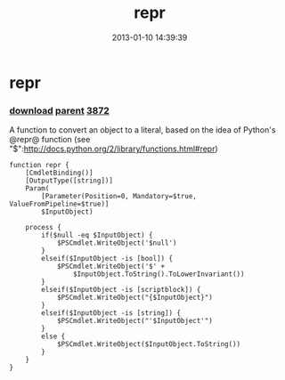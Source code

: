 ﻿---
pid:            3871
parent:         3870
children:       3872
poster:         Kyle A Eppler
title:          repr
date:           2013-01-10 14:39:39
description:    A function to convert an object to a literal, based on the idea of Python's @repr@ function (see "$":http://docs.python.org/2/library/functions.html#repr)
format:         posh
---

# repr

### [download](3871.ps1) [parent](3870.md) [3872](3872.md)

A function to convert an object to a literal, based on the idea of Python's @repr@ function (see "$":http://docs.python.org/2/library/functions.html#repr)

```posh
function repr {
    [CmdletBinding()]
    [OutputType([string])]
    Param(
        [Parameter(Position=0, Mandatory=$true, ValueFromPipeline=$true)]
        $InputObject)

    process {
        if($null -eq $InputObject) {
            $PSCmdlet.WriteObject('$null')
        }
        elseif($InputObject -is [bool]) {
            $PSCmdlet.WriteObject('$' +
                $InputObject.ToString().ToLowerInvariant())
        }
        elseif($InputObject -is [scriptblock]) {
            $PSCmdlet.WriteObject("{$InputObject}")
        }
        elseif($InputObject -is [string]) {
            $PSCmdlet.WriteObject("'$InputObject'")
        }
        else {
            $PSCmdlet.WriteObject($InputObject.ToString())
        }
    }
}
```
